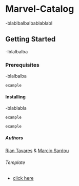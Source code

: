 # Marvel-Catalog

-blablbalbalbablablabl

## Getting Started

-lblalbalba

### Prerequisites

-blalbalba

``` example ```

#### Installing 

-blablabla

``` example ```

``` example ```

##### Authors

[Rian Tavares](https://riantavares.github.io/) & [Marcio Sardou](https://www.linkedin.com/in/marcio-sardou-262b84149/)


###### Template

- [click here](https://xd.adobe.com/spec/37b2437b-c18e-4ab5-696d-60903eb2615c-4183/)  